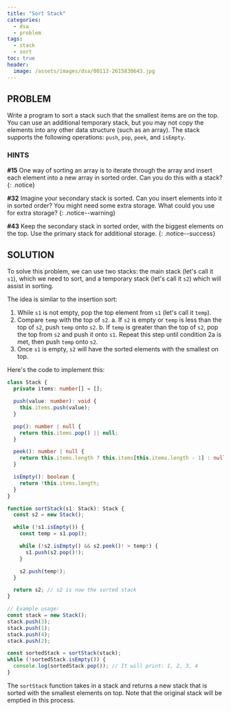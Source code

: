 ```yaml
---
title: "Sort Stack"
categories:
  - dsa
  - problem
tags:
  - stack
  - sort
toc: true
header:
  image: /assets/images/dsa/00113-2615830643.jpg
---
```


## PROBLEM

Write a program to sort a stack such that the smallest items are on the top. You can use an additional temporary stack, but you may not copy the elements into any other data structure (such as an array). The stack supports the following operations: `push`, `pop`, `peek`, and `isEmpty`.

### HINTS

**#15** One way of sorting an array is to iterate through the array and insert each element into a new array in sorted order. Can you do this with a stack?
{: .notice}

**#32** Imagine your secondary stack is sorted. Can you insert elements into it in sorted order? You might need some extra storage. What could you use for extra storage?
{: .notice--warning}

**#43** Keep the secondary stack in sorted order, with the biggest elements on the top. Use the primary stack for additional storage.
{: .notice--success}

## SOLUTION

To solve this problem, we can use two stacks: the main stack (let's call it `s1`), which we need to sort, and a temporary stack (let's call it `s2`) which will assist in sorting.

The idea is similar to the insertion sort:

1. While `s1` is not empty, pop the top element from `s1` (let's call it `temp`).
2. Compare `temp` with the top of `s2`.
   a. If `s2` is empty or `temp` is less than the top of `s2`, push `temp` onto `s2`.
   b. If `temp` is greater than the top of `s2`, pop the top from `s2` and push it onto `s1`. Repeat this step until condition 2a is met, then push `temp` onto `s2`.
3. Once `s1` is empty, `s2` will have the sorted elements with the smallest on top.

Here's the code to implement this:

```typescript
class Stack {
  private items: number[] = [];

  push(value: number): void {
    this.items.push(value);
  }

  pop(): number | null {
    return this.items.pop() || null;
  }

  peek(): number | null {
    return this.items.length ? this.items[this.items.length - 1] : null;
  }

  isEmpty(): boolean {
    return !this.items.length;
  }
}

function sortStack(s1: Stack): Stack {
  const s2 = new Stack();

  while (!s1.isEmpty()) {
    const temp = s1.pop();

    while (!s2.isEmpty() && s2.peek()! > temp!) {
      s1.push(s2.pop()!);
    }

    s2.push(temp!);
  }

  return s2; // s2 is now the sorted stack
}

// Example usage:
const stack = new Stack();
stack.push(3);
stack.push(1);
stack.push(4);
stack.push(2);

const sortedStack = sortStack(stack);
while (!sortedStack.isEmpty()) {
  console.log(sortedStack.pop()); // It will print: 1, 2, 3, 4
}
```

The `sortStack` function takes in a stack and returns a new stack that is sorted with the smallest elements on top. Note that the original stack will be emptied in this process.

